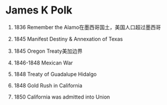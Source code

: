 # James K Polk

1. 1836 Remember the Alamo在墨西哥国土，美国人口超过墨西哥

3. 1845 Manifest Destiny & Annexation of Texas
4. 1845 Oregon Treaty美加边界
5. 1846-1848 Mexican War
6. 1848 Treaty of Guadalupe Hidalgo
7. 1848 Gold Rush in California
8. 1850 California was admitted into Union
<!--stackedit_data:
eyJoaXN0b3J5IjpbMTI4MDkxMjA0OV19
-->